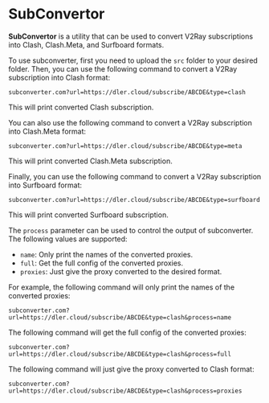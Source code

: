 # SubConvertor

**SubConvertor** is a utility that can be used to convert V2Ray subscriptions into Clash, Clash.Meta, and Surfboard formats.

To use subconverter, first you need to upload the `src` folder to your desired folder. Then, you can use the following command to convert a V2Ray subscription into Clash format:

```
subconverter.com?url=https://dler.cloud/subscribe/ABCDE&type=clash
```

This will print converted Clash subscription.

You can also use the following command to convert a V2Ray subscription into Clash.Meta format:

```
subconverter.com?url=https://dler.cloud/subscribe/ABCDE&type=meta
```

This will print converted Clash.Meta subscription.

Finally, you can use the following command to convert a V2Ray subscription into Surfboard format:

```
subconverter.com?url=https://dler.cloud/subscribe/ABCDE&type=surfboard
```

This will print converted Surfboard subscription.

The `process` parameter can be used to control the output of subconverter. The following values are supported:

* `name`: Only print the names of the converted proxies.
* `full`: Get the full config of the converted proxies.
* `proxies`: Just give the proxy converted to the desired format.

For example, the following command will only print the names of the converted proxies:

```
subconverter.com?url=https://dler.cloud/subscribe/ABCDE&type=clash&process=name
```

The following command will get the full config of the converted proxies:

```
subconverter.com?url=https://dler.cloud/subscribe/ABCDE&type=clash&process=full
```

The following command will just give the proxy converted to Clash format:

```
subconverter.com?url=https://dler.cloud/subscribe/ABCDE&type=clash&process=proxies
```
